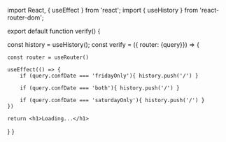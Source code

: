 import React, { useEffect } from 'react';
import { useHistory } from 'react-router-dom';

export default function verify() {

const history = useHistory();
const verify = ({ router: {query}}) => {

    const router = useRouter()

    useEffect(() => {
        if (query.confDate === 'fridayOnly'){ history.push('/') }

        if (query.confDate === 'both'){ history.push('/') }

        if (query.confDate === 'saturdayOnly'){ history.push('/') }
    })

    return <h1>Loading...</h1>
}
}



